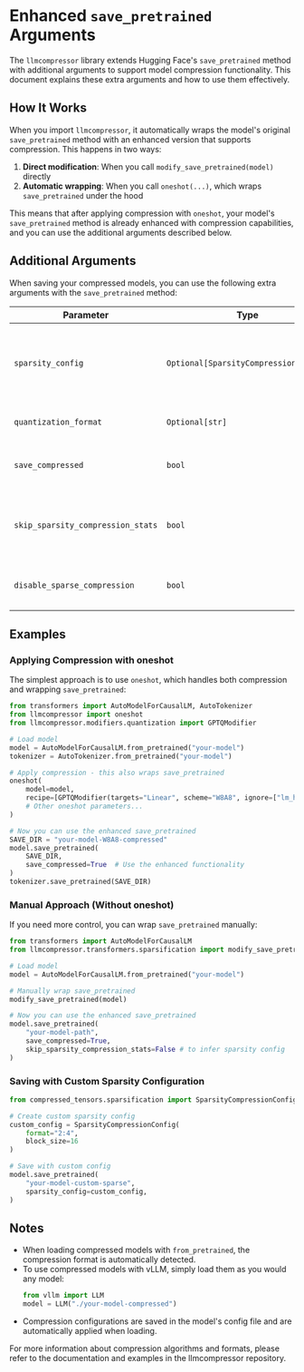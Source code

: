 # Enhanced `save_pretrained` Arguments

The `llmcompressor` library extends Hugging Face's `save_pretrained` method with additional arguments to support model compression functionality. This document explains these extra arguments and how to use them effectively.

## How It Works

When you import `llmcompressor`, it automatically wraps the model's original `save_pretrained` method with an enhanced version that supports compression. This happens in two ways:

1. **Direct modification**: When you call `modify_save_pretrained(model)` directly
2. **Automatic wrapping**: When you call `oneshot(...)`, which wraps `save_pretrained` under the hood

This means that after applying compression with `oneshot`, your model's `save_pretrained` method is already enhanced with compression capabilities, and you can use the additional arguments described below.

## Additional Arguments

When saving your compressed models, you can use the following extra arguments with the `save_pretrained` method:

| Parameter | Type | Default | Description |
|-----------|------|---------|-------------|
| `sparsity_config` | `Optional[SparsityCompressionConfig]` | `None` | Optional configuration for sparsity compression. If None and `skip_sparsity_compression_stats` is False, configuration will be automatically inferred from the model. |
| `quantization_format` | `Optional[str]` | `None` | Optional format string for quantization. If not provided, it will be inferred from the model. |
| `save_compressed` | `bool` | `True` | Controls whether to save the model in a compressed format. Set to `False` to save in the original dense format. |
| `skip_sparsity_compression_stats` | `bool` | `True` | Controls whether to skip calculating sparsity statistics (e.g., global sparsity and structure) when saving the model. Set to `False` to include these statistics. |
| `disable_sparse_compression` | `bool` | `False` | When set to `True`, skips any sparse compression during save, even if the model has been previously compressed. |

## Examples

### Applying Compression with oneshot

The simplest approach is to use `oneshot`, which handles both compression and wrapping `save_pretrained`:

```python
from transformers import AutoModelForCausalLM, AutoTokenizer
from llmcompressor import oneshot
from llmcompressor.modifiers.quantization import GPTQModifier

# Load model
model = AutoModelForCausalLM.from_pretrained("your-model")
tokenizer = AutoTokenizer.from_pretrained("your-model")

# Apply compression - this also wraps save_pretrained
oneshot(
    model=model,
    recipe=[GPTQModifier(targets="Linear", scheme="W8A8", ignore=["lm_head"])],
    # Other oneshot parameters...
)

# Now you can use the enhanced save_pretrained
SAVE_DIR = "your-model-W8A8-compressed"
model.save_pretrained(
    SAVE_DIR,
    save_compressed=True  # Use the enhanced functionality
)
tokenizer.save_pretrained(SAVE_DIR)
```

### Manual Approach (Without oneshot)

If you need more control, you can wrap `save_pretrained` manually:

```python
from transformers import AutoModelForCausalLM
from llmcompressor.transformers.sparsification import modify_save_pretrained

# Load model
model = AutoModelForCausalLM.from_pretrained("your-model")

# Manually wrap save_pretrained
modify_save_pretrained(model)

# Now you can use the enhanced save_pretrained
model.save_pretrained(
    "your-model-path",
    save_compressed=True,
    skip_sparsity_compression_stats=False # to infer sparsity config
)
```

### Saving with Custom Sparsity Configuration

```python
from compressed_tensors.sparsification import SparsityCompressionConfig

# Create custom sparsity config
custom_config = SparsityCompressionConfig(
    format="2:4",
    block_size=16
)

# Save with custom config
model.save_pretrained(
    "your-model-custom-sparse",
    sparsity_config=custom_config,
)
```

## Notes

- When loading compressed models with `from_pretrained`, the compression format is automatically detected.
- To use compressed models with vLLM, simply load them as you would any model:
  ```python
  from vllm import LLM
  model = LLM("./your-model-compressed")
  ```
- Compression configurations are saved in the model's config file and are automatically applied when loading.

For more information about compression algorithms and formats, please refer to the documentation and examples in the llmcompressor repository.